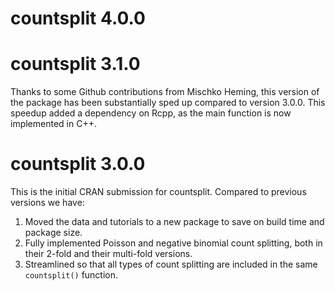 # countsplit 4.0.0

# countsplit 3.1.0

Thanks to some Github contributions from Mischko Heming, this version of the package has been substantially sped up compared to version 3.0.0. This speedup added a dependency on Rcpp, as the main function is now implemented in C++. 

# countsplit 3.0.0

This is the initial CRAN submission for countsplit. Compared to previous versions we have:

1. Moved the data and tutorials to a new package to save on build time and package size.
2. Fully implemented Poisson and negative binomial count splitting, both in their 2-fold and their multi-fold versions.
3. Streamlined so that all types of count splitting are included in the same `countsplit()` function. 
